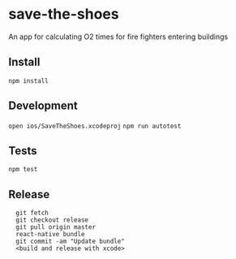 # save-the-shoes
An app for calculating O2 times for fire fighters entering buildings

Install
---

`npm install`

Development
---

`open ios/SaveTheShoes.xcodeproj`
`npm run autotest`

Tests
---

`npm test`

Release
---

```
  git fetch
  git checkout release
  git pull origin master
  react-native bundle
  git commit -am "Update bundle"
  <build and release with xcode>
```

